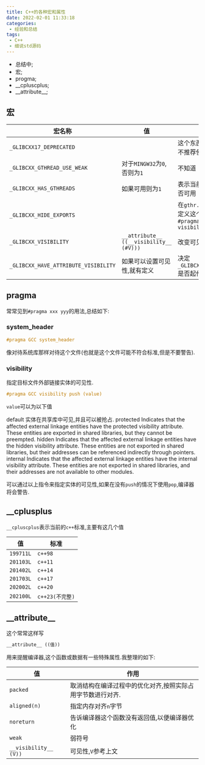 ```yaml
---
title: C++的各种宏和属性
date: 2022-02-01 11:33:18
categories:
 - 经验和总结
tags:
 - C++
 - 细说std源码
---
```


* 总结中;
* 宏;
* progma;
* \_\_cpluscplus;
* \_\_attribute\_\_;

<!-- more -->

## 宏

| 宏名称 | 值 | 含义 |
| --- | --- | --- |
| `_GLIBCXX17_DEPRECATED` | | 这个东西即将被删除,不推荐使用 |
| `_GLIBCXX_GTHREAD_USE_WEAK` | 对于`MINGW32`为`0`,否则为`1` | 不知道 |
| `_GLIBCXX_HAS_GTHREADS` | 如果可用则为`1` | 表示当前`gthread`库是否可用 |
| `_GLIBCXX_HIDE_EXPORTS` | | 在`gthr.h`中,如果没有定义这个宏,就会执行`#pragma GCC visibility pop` |
| `_GLIBCXX_VISIBILITY` | `__attribute__ ((__visibility__ (#V)))` | 改变可见性 |
| `_GLIBCXX_HAVE_ATTRIBUTE_VISIBILITY` | 如果可以设置可见性,就有定义 | 决定`_GLIBCXX_VISIBILITY`是否起作用 |


## pragma

常常见到`#pragma xxx yyy`的用法,总结如下:


### system_header

```cpp
#pragma GCC system_header
```
像对待系统库那样对待这个文件(也就是这个文件可能不符合标准,但是不要警告).

### visibility

指定目标文件外部链接实体的可见性.

```cpp
#pragma GCC visibility push (value)
```

`value`可以为以下值

default
    实体在共享库中可见,并且可以被抢占.
protected
    Indicates that the affected external linkage entities have the protected visibility attribute. These entities are exported in shared libraries, but they cannot be preempted.
hidden
    Indicates that the affected external linkage entities have the hidden visibility attribute. These entities are not exported in shared libraries, but their addresses can be referenced indirectly through pointers.
internal
    Indicates that the affected external linkage entities have the internal visibility attribute. These entities are not exported in shared libraries, and their addresses are not available to other modules.

可以通过以上指令来指定实体的可见性,如果在没有`push`的情况下使用`pop`,编译器将会警告.

## \_\_cplusplus

`__cpluscplus`表示当前的`c++`标准,主要有这几个值

| 值 | 标准 |
| --- | --- |
| `199711L` | `c++98` |
| `201103L` | `c++11` |
| `201402L` | `c++14` |
| `201703L` | `c++17` |
| `202002L` | `c++20` |
| `202100L` | `c++23(不完整)` |

## \_\_attribute\_\_

这个常常这样写

```cpp
__attribute__ ((值))
```

用来提醒编译器,这个函数或数据有一些特殊属性.我整理的如下:

| 值 | 作用 |
| --- | --- |
| `packed` | 取消结构在编译过程中的优化对齐,按照实际占用字节数进行对齐. |
| `aligned(n)` | 指定内存对齐`n`字节 |
| `noreturn` | 告诉编译器这个函数没有返回值,以便编译器优化 |
| `weak` | 弱符号 |
| `__visibility__ (V))` | 可见性,`V`参考上文 |